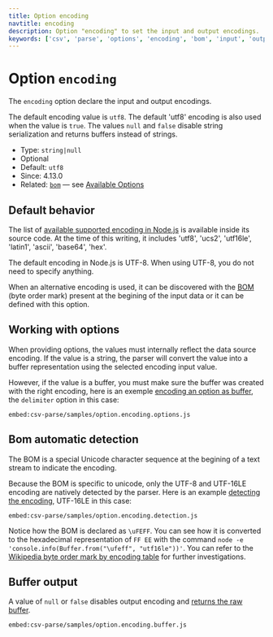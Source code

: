 ```yaml
---
title: Option encoding
navtitle: encoding
description: Option "encoding" to set the input and output encodings.
keywords: ['csv', 'parse', 'options', 'encoding', 'bom', 'input', 'output', 'utf8', 'utf16', 'ascii', 'base64', 'hex']
---
```


# Option `encoding`

The `encoding` option declare the input and output encodings.

The default encoding value is `utf8`. The default 'utf8' encoding is also used when the value is `true`. The values `null` and `false` disable string serialization and returns buffers instead of strings.

* Type: `string|null`
* Optional
* Default: `utf8`
* Since: 4.13.0
* Related: [`bom`](/parse/options/bom/) &mdash; see [Available Options](/parse/options/#available-options)

## Default behavior

The list of [available supported encoding in Node.js](https://github.com/nodejs/node/blob/master/lib/buffer.js) is available inside its source code. At the time of this writing, it includes 'utf8', 'ucs2', 'utf16le', 'latin1', 'ascii', 'base64', 'hex'.

The default encoding in Node.js is UTF-8. When using UTF-8, you do not need to specify anything.

When an alternative encoding is used, it can be discovered with the [BOM](/parse/options/bom/) (byte order mark) present at the begining of the input data or it can be defined with this option.

## Working with options

When providing options, the values must internally reflect the data source encoding. If the value is a string, the parser will convert the value into a buffer representation using the selected encoding input value.

However, if the value is a buffer, you must make sure the buffer was created with the right encoding, here is an exemple [encoding an option as buffer](https://github.com/adaltas/node-csv/blob/master/packages/csv-parse/samples/option.encoding.options.js), the `delimiter` option in this case:

`embed:csv-parse/samples/option.encoding.options.js`

## Bom automatic detection

The BOM is a special Unicode character sequence at the begining of a text stream to indicate the encoding.

Because the BOM is specific to unicode, only the UTF-8 and UTF-16LE encoding are natively detected by the parser. Here is an example [detecting the encoding](https://github.com/adaltas/node-csv/blob/master/packages/csv-parse/samples/option.encoding.detection.js), UTF-16LE in this case:

`embed:csv-parse/samples/option.encoding.detection.js`

Notice how the BOM is declared as `\uFEFF`. You can see how it is converted to the hexadecimal representation of `FF EE` with the command `node -e 'console.info(Buffer.from("\ufeff", "utf16le"))'`. You can refer to the [Wikipedia byte order mark by encoding table](https://en.wikipedia.org/wiki/Byte_order_mark) for further investigations.

## Buffer output

A value of `null` or `false` disables output encoding and [returns the raw buffer](https://github.com/adaltas/node-csv/blob/master/packages/csv-parse/samples/option.encoding.buffer.js).

`embed:csv-parse/samples/option.encoding.buffer.js`
